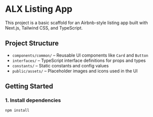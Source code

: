 # ALX Listing App

This project is a basic scaffold for an Airbnb-style listing app built with Next.js, Tailwind CSS, and TypeScript.

## Project Structure

- `components/common/` – Reusable UI components like `Card` and `Button`
- `interfaces/` – TypeScript interface definitions for props and types
- `constants/` – Static constants and config values
- `public/assets/` – Placeholder images and icons used in the UI

## Getting Started

### 1. Install dependencies

```bash
npm install
